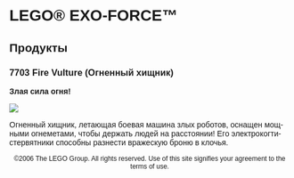 <div lang="ru-RU" style="font-family: Helvetica, sans-serif;">
<h1>LEGO® EXO-FORCE™</h1>
<h2>Продукты</h2>
<h3>
<span class="product_number">7703</span>
<span class="title">Fire Vulture (Огненный хищник)</span>
</h3>
<p style="font-weight: bold;">Злая сила огня!</p>
<img src="https://www.lego.com/cdn/product-assets/product.img.pri/7703_prod.jpg" type="image/jpeg">
<p class="description">Огненный хищник, летающая боевая машина злых роботов, оснащен мощными огнеметами, чтобы держать людей на расстоянии! Его электрокогти-стервятники способны разнести вражескую броню в клочья.</p>
<p class="footer" style="font-size: 12px; text-align: center;">©2006 The LEGO Group. All rights reserved. Use of this site signifies your agreement to the terms of use.</p>
</div>